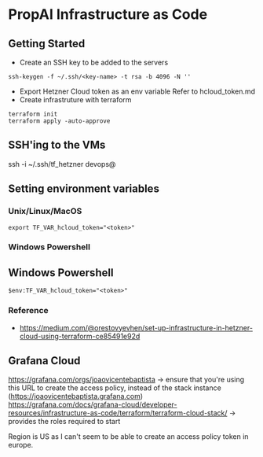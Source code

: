 # PropAI Infrastructure as Code

## Getting Started
* Create an SSH key to be added to the servers
```
ssh-keygen -f ~/.ssh/<key-name> -t rsa -b 4096 -N ''
```
* Export Hetzner Cloud token as an env variable
Refer to hcloud_token.md
* Create infrastruture with terraform
```
terraform init
terraform apply -auto-approve
```

## SSH'ing to the VMs
ssh -i ~/.ssh/tf_hetzner devops@<host>

## Setting environment variables
### Unix/Linux/MacOS

```
export TF_VAR_hcloud_token="<token>"
```
### Windows Powershell
## Windows Powershell
```
$env:TF_VAR_hcloud_token="<token>"
```

### Reference
* https://medium.com/@orestovyevhen/set-up-infrastructure-in-hetzner-cloud-using-terraform-ce85491e92d

## Grafana Cloud
https://grafana.com/orgs/joaovicentebaptista -> ensure that you're using this URL to create the access policy, instead of the stack instance (https://joaovicentebaptista.grafana.com)
https://grafana.com/docs/grafana-cloud/developer-resources/infrastructure-as-code/terraform/terraform-cloud-stack/ -> provides the roles required to start

Region is US as I can't seem to be able to create an access policy token in europe.